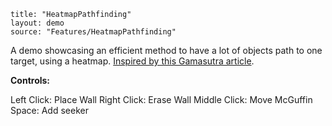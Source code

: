 ```
title: "HeatmapPathfinding"
layout: demo
source: "Features/HeatmapPathfinding"
```

A demo showcasing an efficient method to have a lot of objects path to one target, using a heatmap. [Inspired by this Gamasutra article](http://gamasutra.com/blogs/TylerGlaiel/20121007/178966/Some_experiments_in_pathfinding__AI.php).

**Controls:**

Left Click: Place Wall
Right Click: Erase Wall
Middle Click: Move McGuffin
Space: Add seeker